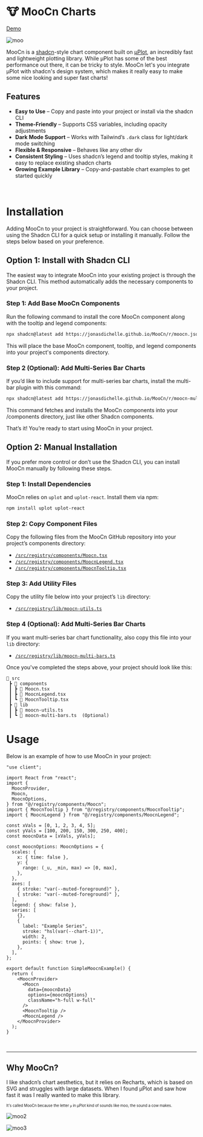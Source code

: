 # 🐮 MooCn Charts
[Demo](https://jonasdichelle.github.io/MooCn/)

![moo](https://github.com/user-attachments/assets/e47faab1-6426-4c6f-9539-50317a21f6fd)


MooCn is a [shadcn](https://ui.shadcn.com/)-style chart component built on [μPlot](https://github.com/leeoniya/uPlot), an incredibly fast and lightweight plotting library.
While μPlot has some of the best performance out there, it can be tricky to style. MooCn let's you integrate μPlot with shadcn's design system, which makes it really easy to make some nice looking and super fast charts!

## Features

- **Easy to Use** – Copy and paste into your project or install via the shadcn CLI
- **Theme-Friendly** – Supports CSS variables, including opacity adjustments
- **Dark Mode Support** – Works with Tailwind’s `.dark` class for light/dark mode switching
- **Flexible & Responsive** – Behaves like any other div
- **Consistent Styling** – Uses shadcn’s legend and tooltip styles, making it easy to replace existing shadcn charts
- **Growing Example Library** – Copy-and-pastable chart examples to get started quickly

<br>

# Installation

Adding MooCn to your project is straightforward. You can choose between using the Shadcn CLI for a quick setup or installing it manually. Follow the steps below based on your preference.

## Option 1: Install with Shadcn CLI

The easiest way to integrate MooCn into your existing project is through the Shadcn CLI. This method automatically adds the necessary components to your project.

### Step 1: Add Base MooCn Components

Run the following command to install the core MooCn component along with the tooltip and legend components:

```bash
npx shadcn@latest add https://jonasdichelle.github.io/MooCn/r/moocn.json
```

This will place the base MooCn component, tooltip, and legend components into your project's components directory.

### Step 2 (Optional): Add Multi-Series Bar Charts

If you’d like to include support for multi-series bar charts, install the multi-bar plugin with this command:

```bash
npx shadcn@latest add https://jonasdichelle.github.io/MooCn/r/moocn-multi-bars.json
```

This command fetches and installs the MooCn components into your /components directory, just like other Shadcn components.

That’s it! You’re ready to start using MooCn in your project.
<br>

## Option 2: Manual Installation

If you prefer more control or don’t use the Shadcn CLI, you can install MooCn manually by following these steps.

### Step 1: Install Dependencies

MooCn relies on `uplot` and `uplot-react`. Install them via npm:

```bash
npm install uplot uplot-react
```

### Step 2: Copy Component Files

Copy the following files from the MooCn GitHub repository into your project’s components directory:

- [`/src/registry/components/Moocn.tsx`](https://github.com/JonasDichelle/MooCn/blob/main/src/registry/components/Moocn.tsx)
- [`/src/registry/components/MoocnLegend.tsx`](https://github.com/JonasDichelle/MooCn/blob/main/src/registry/components/MoocnLegend.tsx)
- [`/src/registry/components/MoocnTooltip.tsx`](https://github.com/JonasDichelle/MooCn/blob/main/src/registry/components/MoocnTooltip.tsx)

### Step 3: Add Utility Files

Copy the utility file below into your project’s `lib` directory:

- [`/src/registry/lib/moocn-utils.ts`](https://github.com/JonasDichelle/MooCn/blob/main/src/registry/lib/moocn-utils.ts)

### Step 4 (Optional): Add Multi-Series Bar Charts

If you want multi-series bar chart functionality, also copy this file into your `lib` directory:

- [`/src/registry/lib/moocn-multi-bars.ts`](https://github.com/JonasDichelle/MooCn/blob/main/src/registry/lib/moocn-multi-bars.ts)

Once you've completed the steps above, your project should look like this:

```
📂 src
 ┣ 📂 components
 ┃ ┣ 📜 Moocn.tsx
 ┃ ┣ 📜 MoocnLegend.tsx
 ┃ ┗ 📜 MoocnTooltip.tsx
 ┣ 📂 lib
 ┃ ┣ 📜 moocn-utils.ts
 ┃ ┗ 📜 moocn-multi-bars.ts  (Optional)
```

# Usage

Below is an example of how to use MooCn in your project:

```tsx
"use client";

import React from "react";
import {
  MoocnProvider,
  Moocn,
  MoocnOptions,
} from "@/registry/components/Moocn";
import { MoocnTooltip } from "@/registry/components/MoocnTooltip";
import { MoocnLegend } from "@/registry/components/MoocnLegend";

const xVals = [0, 1, 2, 3, 4, 5];
const yVals = [100, 200, 150, 300, 250, 400];
const moocnData = [xVals, yVals];

const moocnOptions: MoocnOptions = {
  scales: {
    x: { time: false },
    y: {
      range: (_u, _min, max) => [0, max],
    },
  },
  axes: [
    { stroke: "var(--muted-foreground)" },
    { stroke: "var(--muted-foreground)" },
  ],
  legend: { show: false },
  series: [
    {},
    {
      label: "Example Series",
      stroke: "hsl(var(--chart-1))",
      width: 2,
      points: { show: true },
    },
  ],
};

export default function SimpleMoocnExample() {
  return (
    <MoocnProvider>
      <Moocn
        data={moocnData}
        options={moocnOptions}
        className="h-full w-full"
      />
      <MoocnTooltip />
      <MoocnLegend />
    </MoocnProvider>
  );
}
```

<br>

---

## Why MooCn?

I like shadcn’s chart aesthetics, but it relies on Recharts, which is based on SVG and struggles with large datasets. When I found μPlot and saw how fast it was I really wanted to make this library.

<sub><sup>It's called MooCn because the letter `μ` in μPlot kind of sounds like moo, the sound a cow makes.</sup></sub>

![moo2](https://github.com/user-attachments/assets/bee5faa3-3382-4f4f-9df3-46247474865a)

![moo3](https://github.com/user-attachments/assets/b7b53129-11b2-4c48-b8e4-844d962012bf)

